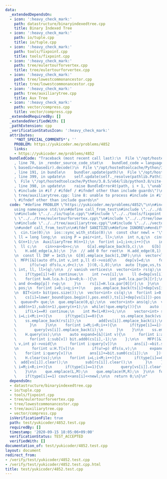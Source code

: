 ```yaml
---
data:
  _extendedDependsOn:
  - icon: ':heavy_check_mark:'
    path: datastructure/binaryindexedtree.cpp
    title: Binary Indexed Tree
  - icon: ':heavy_check_mark:'
    path: io/tuple.cpp
    title: io/tuple.cpp
  - icon: ':heavy_check_mark:'
    path: tools/fixpoint.cpp
    title: tools/fixpoint.cpp
  - icon: ':heavy_check_mark:'
    path: tree/eulertourforvertex.cpp
    title: tree/eulertourforvertex.cpp
  - icon: ':heavy_check_mark:'
    path: tree/lowestcommonancestor.cpp
    title: tree/lowestcommonancestor.cpp
  - icon: ':heavy_check_mark:'
    path: tree/auxiliarytree.cpp
    title: Aux Tree
  - icon: ':heavy_check_mark:'
    path: vector/compress.cpp
    title: vector/compress.cpp
  _extendedRequiredBy: []
  _extendedVerifiedWith: []
  _pathExtension: cpp
  _verificationStatusIcon: ':heavy_check_mark:'
  attributes:
    '*NOT_SPECIAL_COMMENTS*': ''
    PROBLEM: https://yukicoder.me/problems/4852
    links:
    - https://yukicoder.me/problems/4852
  bundledCode: "Traceback (most recent call last):\n  File \"/opt/hostedtoolcache/Python/3.8.5/x64/lib/python3.8/site-packages/onlinejudge_verify/documentation/build.py\"\
    , line 70, in _render_source_code_stat\n    bundled_code = language.bundle(stat.path,\
    \ basedir=basedir).decode()\n  File \"/opt/hostedtoolcache/Python/3.8.5/x64/lib/python3.8/site-packages/onlinejudge_verify/languages/cplusplus.py\"\
    , line 191, in bundle\n    bundler.update(path)\n  File \"/opt/hostedtoolcache/Python/3.8.5/x64/lib/python3.8/site-packages/onlinejudge_verify/languages/cplusplus_bundle.py\"\
    , line 399, in update\n    self.update(self._resolve(pathlib.Path(included), included_from=path))\n\
    \  File \"/opt/hostedtoolcache/Python/3.8.5/x64/lib/python3.8/site-packages/onlinejudge_verify/languages/cplusplus_bundle.py\"\
    , line 398, in update\n    raise BundleErrorAt(path, i + 1, \"unable to process\
    \ #include in #if / #ifdef / #ifndef other than include guards\")\nonlinejudge_verify.languages.cplusplus_bundle.BundleErrorAt:\
    \ tree/auxiliarytree.cpp: line 8: unable to process #include in #if / #ifdef /\
    \ #ifndef other than include guards\n"
  code: "#define PROBLEM \"https://yukicoder.me/problems/4852\"\n\n#include<bits/stdc++.h>\n\
    using namespace std;\n\n#define call_from_test\n#include \"../../datastructure/binaryindexedtree.cpp\"\
    \n#include \"../../io/tuple.cpp\"\n#include \"../../tools/fixpoint.cpp\"\n#include\
    \ \"../../tree/eulertourforvertex.cpp\"\n#include \"../../tree/lowestcommonancestor.cpp\"\
    \n#include \"../../tree/auxiliarytree.cpp\"\n#include \"../../vector/compress.cpp\"\
    \n#undef call_from_test\n\n#ifdef SANITIZE\n#define IGNORE\n#endif\n\nsigned main(){\n\
    \  cin.tie(0);\n  ios::sync_with_stdio(0);\n  const char newl = '\\n';\n  using\
    \ ll = long long;\n  using P = pair<int, ll>;\n\n  int n,q;\n  cin>>n>>q;\n  vector<vector<P>>\
    \ G(n+1);\n  AuxiliaryTree H(n+1);\n  for(int i=1;i<n;i++){\n    int a,b;\n  \
    \  ll c;\n    cin>>a>>b>>c;\n    G[a].emplace_back(b,c);\n    G[b].emplace_back(a,c);\n\
    \    H.add_edge(a,b);\n  }\n  // add 0 for root\n  H.add_edge(0,1);\n  H.build(0);\n\
    \n  const ll INF = 1e15;\n  G[0].emplace_back(1,INF);\n\n  vector<ll> dep(n+1);\n\
    \  MFP([&](auto dfs,int v,int p,ll d)->void{\n    dep[v]=d;\n    for(auto [u,c]:G[v])\n\
    \      if(u!=p) dfs(u,v,d+c);\n  })(0,-1,0);\n\n  auto [type,vs,ts,ls]=read_tuple<int,\
    \ int, ll, ll>(q);\n\n  // vanish vertices\n  vector<int> rs(q);\n  for(int i=0;i<q;i++){\n\
    \    if(type[i]!=0) continue;\n    int r=vs[i];\n    ll d=dep[vs[i]]-ls[i];\n\
    \    for(int k=H.lca.h-1;k>=0;k--){\n      int p=H.lca.par[k][r];\n      if(~p\
    \ and d<=dep[p]) r=p;\n    }\n    rs[i]=H.lca.par[0][r];\n  }\n\n  vector<ll>\
    \ pos;\n  for(int i=0;i<q;i++)\n    pos.emplace_back(ts[i]+dep[vs[i]]);\n  pos=compress(pos);\n\
    \n  BIT<int> bit(pos.size());\n  vector<int> cs(q);\n  for(int i=0;i<q;i++)\n\
    \    cs[i]=lower_bound(pos.begin(),pos.end(),ts[i]+dep[vs[i]])-pos.begin();\n\n\
    \  queue<P> que;\n  que.emplace(0,q);\n\n  vector<int> ans(q);\n  vector<vector<int>>\
    \ add(n+1),sub(n+1),query(n+1);\n  while(!que.empty()){\n    auto [L,R]=que.front();que.pop();\n\
    \    if(L+1==R) continue;\n    int M=(L+R)>>1;\n\n    vector<int> ss;\n    for(int\
    \ i=L;i<M;i++){\n      if(type[i]==0){\n        ss.emplace_back(vs[i]);\n    \
    \    ss.emplace_back(rs[i]);\n        add[vs[i]].emplace_back(i);\n        sub[rs[i]].emplace_back(i);\n\
    \      }\n    }\n\n    for(int i=M;i<R;i++){\n      if(type[i]==1){\n        ss.emplace_back(vs[i]);\n\
    \        query[vs[i]].emplace_back(i);\n      }\n    }\n\n    ss.emplace_back(0);\n\
    \    H.query(ss);\n\n    auto expand=[&](int v){\n      for(int i:add[v]) bit.add0(cs[i],+1);\n\
    \      for(int i:sub[v]) bit.add0(cs[i],-1);\n    };\n\n    MFP([&](auto dfs,int\
    \ v,int p)->void{\n      for(int i:query[v])\n        ans[i]-=bit.sum0(cs[i]);\n\
    \n      for(int u:H.T[v])\n        if(u!=p) dfs(u,v);\n      expand(v);\n\n  \
    \    for(int i:query[v])\n        ans[i]+=bit.sum0(cs[i]);\n    })(0,-1);\n\n\
    \    H.clear(ss);\n\n    for(int i=L;i<M;i++){\n      if(type[i]==0){\n      \
    \  add[vs[i]].clear();\n        sub[rs[i]].clear();\n      }\n    }\n\n    for(int\
    \ i=M;i<R;i++){\n      if(type[i]==1){\n        query[vs[i]].clear();\n      }\n\
    \    }\n\n    que.emplace(L,M);\n    que.emplace(M,R);\n  }\n\n  for(int i=0;i<q;i++)\n\
    \    if(type[i]==1) cout<<ans[i]<<newl;\n\n  return 0;\n}\n"
  dependsOn:
  - datastructure/binaryindexedtree.cpp
  - io/tuple.cpp
  - tools/fixpoint.cpp
  - tree/eulertourforvertex.cpp
  - tree/lowestcommonancestor.cpp
  - tree/auxiliarytree.cpp
  - vector/compress.cpp
  isVerificationFile: true
  path: test/yukicoder/4852.test.cpp
  requiredBy: []
  timestamp: '2020-09-15 18:05:06+09:00'
  verificationStatus: TEST_ACCEPTED
  verifiedWith: []
documentation_of: test/yukicoder/4852.test.cpp
layout: document
redirect_from:
- /verify/test/yukicoder/4852.test.cpp
- /verify/test/yukicoder/4852.test.cpp.html
title: test/yukicoder/4852.test.cpp
---
```

